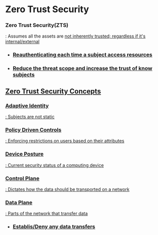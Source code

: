 # Zero Trust Security


### Zero Trust Security(ZTS)
 : Assumes all the assets are <u>not<u> inherently trusted; regardless if it's internal/external
- ### Reauthenticating each time a subject access resources
- ### Reduce the threat scope and increase the trust of know subjects


## Zero Trust Security Concepts


### Adaptive Identity
 : Subjects are not static


### Policy Driven Controls
 : Enforcing restrictions on users based on their attributes


### Device Posture
 : Current security status of a computing device


### Control Plane
 : Dictates how the data should be transported on a network


### Data Plane
 : Parts of the network that <ins>transfer data</ins>
 - ### Establis/Deny any data transfers